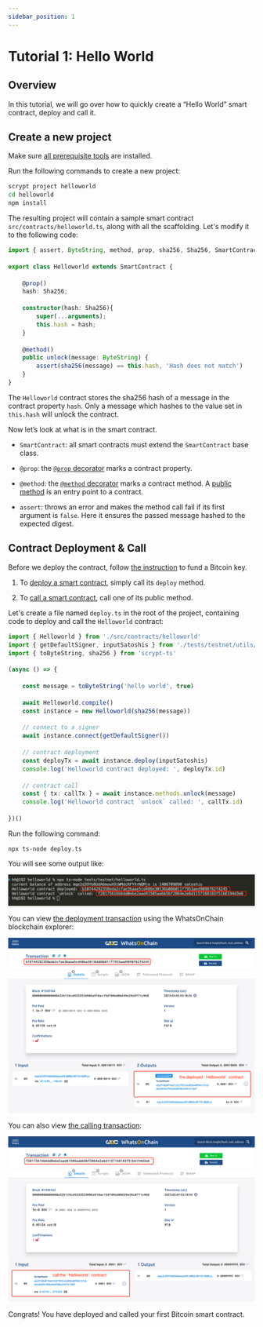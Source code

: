 ```yaml
---
sidebar_position: 1
---
```


# Tutorial 1: Hello World


## Overview
In this tutorial, we will go over how to quickly create a “Hello World” smart contract, deploy and call it.

## Create a new project

Make sure [all prerequisite tools](https://scrypt.io/scrypt-ts/installation) are installed.

Run the following commands to create a new project:

```sh
scrypt project helloworld
cd helloworld
npm install
```

The resulting project will contain a sample smart contract `src/contracts/helloworld.ts`, along with all the scaffolding. Let's modify it to the following code:


```ts
import { assert, ByteString, method, prop, sha256, Sha256, SmartContract } from 'scrypt-ts'

export class Helloworld extends SmartContract {

    @prop()
    hash: Sha256;

    constructor(hash: Sha256){
        super(...arguments);
        this.hash = hash;
    }

    @method()
    public unlock(message: ByteString) {
        assert(sha256(message) == this.hash, 'Hash does not match')
    }
}
```

The `Helloworld` contract stores the sha256 hash of a message in the contract property `hash`. Only a message which hashes to the value set in `this.hash` will unlock the contract.

Now let’s look at what is in the smart contract.


- `SmartContract`: all smart contracts must extend the `SmartContract` base class.

- `@prop`:  the [`@prop` decorator](../how-to-write-a-contract/how-to-write-a-contract.md#properties) marks a contract property.

- `@method`: the [`@method` decorator](../how-to-write-a-contract/how-to-write-a-contract.md#method-decorator) marks a contract method. A [public method](https://scrypt.io/scrypt-ts/how-to-write-a-contract/#public-methods) is an entry point to a contract.

- `assert`: throws an error and makes the method call fail if its first argument is `false`. Here it ensures the passed message hashed to the expected digest.


## Contract Deployment & Call

Before we deploy the contract, follow [the instruction](../how-to-deploy-and-call-a-contract.md#setup) to fund a Bitcoin key.

1. To [deploy a smart contract](../how-to-deploy-and-call-a-contract.md#contract-deployment), simply call its `deploy` method.

2. To [call a smart contract](../how-to-deploy-and-call-a-contract.md#contract-call), call one of its public method.

Let's create a file named `deploy.ts` in the root of the project, containing code to deploy and call the `Helloworld` contract:

```ts
import { Helloworld } from './src/contracts/helloworld'
import { getDefaultSigner, inputSatoshis } from './tests/testnet/utils/txHelper'
import { toByteString, sha256 } from 'scrypt-ts'

(async () => {

    const message = toByteString('hello world', true)

    await Helloworld.compile()
    const instance = new Helloworld(sha256(message))

    // connect to a signer
    await instance.connect(getDefaultSigner())

    // contract deployment
    const deployTx = await instance.deploy(inputSatoshis)
    console.log('Helloworld contract deployed: ', deployTx.id)

    // contract call
    const { tx: callTx } = await instance.methods.unlock(message)
    console.log('Helloworld contract `unlock` called: ', callTx.id)

})()
```

Run the following command:
```
npx ts-node deploy.ts
```
You will see some output like:

![](../../static/img/hello-world-deploy-and-call-output.png)


You can view [the deployment transaction](https://test.whatsonchain.com/tx/b10744292358eda2cfae3baae5cd486e30136b086011f7953aed9098f62f4245) using the WhatsOnChain blockchain explorer:

![](../../static/img/hello-world-contract-deploy-tx.png)


You can also view [the calling transaction](https://test.whatsonchain.com/tx/f28175616b6dd0ebe2aad41505aabb5bf2864e2e6d1157168183f51b6194d3e6):

![](../../static/img/hello-world-contract-call-tx.png)

Congrats! You have deployed and called your first Bitcoin smart contract.









